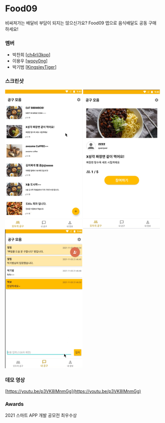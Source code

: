 # Food09

비싸져가는 배달비 부담이 되지는 않으신가요? Food09 앱으로 음식배달도 공동 구매하세요!

### 멤버

- 박찬희 [[ch4rli3kop](https://github.com/ch4rli3kop)]
- 이용우 [[wooy0ng](https://github.com/wooy0ng)]
- 박기범 [[KingsleyTiger](https://github.com/KingsleyTiger)]


### 스크린샷

<div>
<img src="./pictures/Food09_picture1.png" height="450">
<img src="./pictures/Food09_picture3.png" height="450">
<img src="./pictures/Food09_picture2.png" height="450">
</div>
  
### 데모 영상

[https://youtu.be/p3VK8lMnmGg](https://youtu.be/p3VK8lMnmGg)

### Awards

2021 스마트 APP 개발 공모전 최우수상
